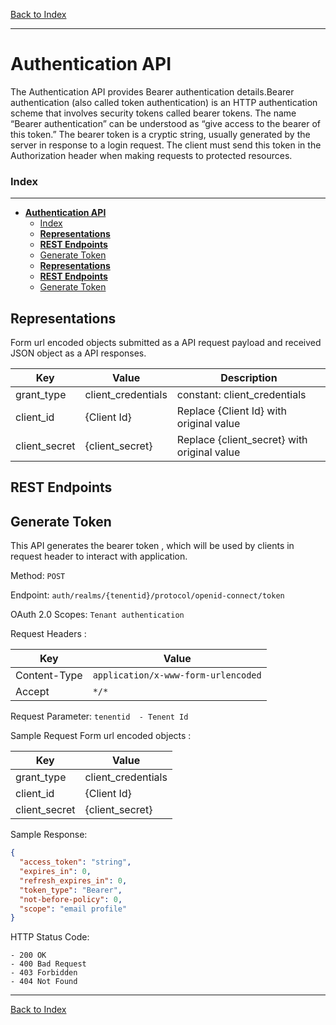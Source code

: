 
[Back to Index](index.md)
***

# **Authentication API**
The Authentication API provides Bearer authentication details.Bearer authentication (also called token authentication) is an HTTP authentication scheme that involves security tokens called bearer tokens. The name “Bearer authentication” can be understood as “give access to the bearer of this token.” The bearer token is a cryptic string, usually generated by the server in response to a login request. The client must send this token in the Authorization header when making requests to protected resources. 

### Index

***
- [**Authentication API**](#authentication-api)
    - [Index](#index)
  - [**Representations**](#representations)
  - [**REST Endpoints**](#rest-endpoints)
  - [Generate Token](#generate-token)
	 <!-- - [Index](#index) -->
  - [**Representations**](#representations)
  - [**REST Endpoints**](#rest-endpoints)
  - [Generate Token](#generate-token)

## **Representations**

Form url encoded objects submitted as a API request payload and received JSON object as a API responses.


| Key           | Value              | Description                                    				  |
|---------------|--------------------|----------------------------------------------------------------|
| grant_type    | client_credentials | constant: client_credentials                                   |
| client_id     | {Client Id}        | Replace {Client Id} with original value                        |
| client_secret | {client_secret}    | Replace {client_secret} with original value                    |

## **REST Endpoints**


## Generate Token

This API generates the bearer token , which will be used by clients in request header to interact with application.

Method: ``` POST ``` 

Endpoint: ```​​auth/realms/{tenentid}/protocol/openid-connect/token```

OAuth 2.0 Scopes: `Tenant authentication`

Request Headers :

| Key           | Value            						|
|---------------|---------------------------------------|
| Content-Type  | `application/x-www-form-urlencoded` 	|
| Accept		| `*/*`			   						| 

Request Parameter: `tenentid  - Tenent Id`

Sample Request Form url encoded objects :

| Key           | Value              |
|---------------|--------------------|
| grant_type    | client_credentials |
| client_id     | {Client Id}        |
| client_secret | {client_secret}    |

Sample Response:

```json
{
  "access_token": "string",
  "expires_in": 0,
  "refresh_expires_in": 0,
  "token_type": "Bearer",
  "not-before-policy": 0,
  "scope": "email profile"
}
```

HTTP Status Code: 
``` 
- 200 OK
- 400 Bad Request
- 403 Forbidden 
- 404 Not Found
```
  
***
[Back to Index](index.md)  


 
